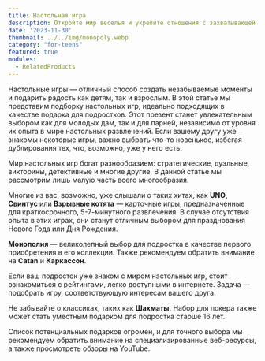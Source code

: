 ```yaml
---
title: Настольная игра
description: Откройте мир веселья и укрепите отношения с захватывающей настольной игрой в подарок.
date: '2023-11-30'
thumbnail: ../../img/monopoly.webp
category: "for-teens"
featured: true
modules:
  - RelatedProducts
---
```


Настольные игры — отличный способ создать незабываемые моменты и подарить радость как детям, так и взрослым. В этой
статье мы представим подборку настольных игр, идеально подходящих в качестве подарка для подростков. Этот презент станет
увлекательным выбором как для молодых дам, так и для парней, независимо от уровня их опыта в мире настольных
развлечений. Если вашему другу уже знакомы некоторые игры, важно выбрать что-то новенькое, избегая дублирования тех,
что, возможно, уже у него есть.

Мир настольных игр богат разнообразием: стратегические, дуэльные, викторины, детективные и многие другие. В данной
статье мы рассмотрим лишь малую часть всего многообразия.

Многие из вас, возможно, уже слышали о таких хитах, как **UNO**, **Свинтус** или **Взрывные котята** — карточные игры,
предназначенные для краткосрочного, 5-7-минутного развлечения. В случае отсутствия опыта в этих играх, они станут
отличным выбором для празднования Нового Года или Дня Рождения.

**Монополия** — великолепный выбор для подростка в качестве первого приобретения в его коллекции. Также рекомендуем
обратить внимание на **Catan** и **Каркассон**.

Если ваш подросток уже знаком с миром настольных игр, стоит ознакомиться с рейтингами, легко доступными в интернете.
Задача — подобрать игру, соответствующую интересам вашего друга.

Не забывайте о классиках, таких как **Шахматы**. Набор для покера также может стать уместным подарком для подростка
старше 16 лет.

Список потенциальных подарков огромен, и для точного выбора мы рекомендуем обратить внимание на специализированные
веб-ресурсы, а также просмотреть обзоры на YouTube.
